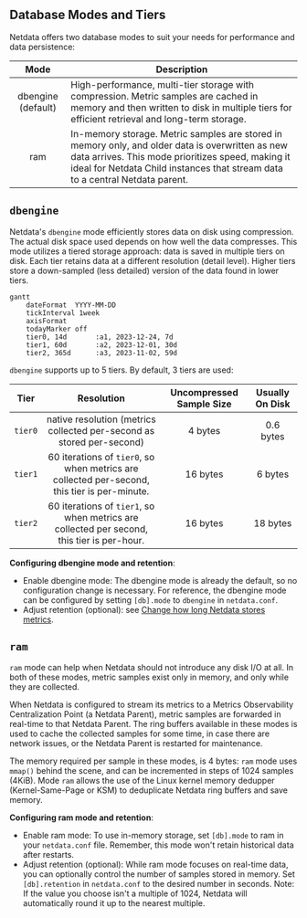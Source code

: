 

## Database Modes and Tiers

Netdata offers two database modes to suit your needs for performance and data persistence:

|        Mode        | Description                                                                                                                                                                                                                            |
|:------------------:|----------------------------------------------------------------------------------------------------------------------------------------------------------------------------------------------------------------------------------------|
| dbengine (default) | High-performance, multi-tier storage with compression. Metric samples are cached in memory and then written to disk in multiple tiers for efficient retrieval and long-term storage.                                                   |
|        ram         | In-memory storage. Metric samples are stored in memory only, and older data is overwritten as new data arrives. This mode prioritizes speed, making it ideal for Netdata Child instances that stream data to a central Netdata parent. |

## `dbengine`

Netdata's `dbengine` mode efficiently stores data on disk using compression. The actual disk space used depends on how well the data compresses.
This mode utilizes a tiered storage approach: data is saved in multiple tiers on disk. Each tier retains data at a different resolution (detail level). Higher tiers store a down-sampled (less detailed) version of the data found in lower tiers.

```mermaid
gantt
    dateFormat  YYYY-MM-DD
    tickInterval 1week
    axisFormat    
    todayMarker off
    tier0, 14d       :a1, 2023-12-24, 7d
    tier1, 60d       :a2, 2023-12-01, 30d
    tier2, 365d      :a3, 2023-11-02, 59d
```

`dbengine` supports up to 5 tiers. By default, 3 tiers are used:

|  Tier   |                                          Resolution                                          | Uncompressed Sample Size | Usually On Disk |
|:-------:|:--------------------------------------------------------------------------------------------:|:------------------------:|:---------------:|
| `tier0` |            native resolution (metrics collected per-second as stored per-second)             |         4 bytes          |    0.6 bytes    |
| `tier1` | 60 iterations of `tier0`, so when metrics are collected per-second, this tier is per-minute. |         16 bytes         |     6 bytes     |
| `tier2` |  60 iterations of `tier1`, so when metrics are collected per second, this tier is per-hour.  |         16 bytes         |    18 bytes     |

**Configuring dbengine mode and retention**:

- Enable dbengine mode: The dbengine mode is already the default, so no configuration change is necessary. For reference, the dbengine mode can be configured by setting `[db].mode` to `dbengine` in `netdata.conf`.
- Adjust retention (optional): see [Change how long Netdata stores metrics](/docs/agent/netdata-agent/configuration/optimizing-metrics-database/change-metrics-storage).

## `ram`

`ram` mode can help when Netdata should not introduce any disk I/O at all. In both of these modes, metric samples exist only in memory, and only while they are collected.

When Netdata is configured to stream its metrics to a Metrics Observability Centralization Point (a Netdata Parent), metric samples are forwarded in real-time to that Netdata Parent. The ring buffers available in these modes is used to cache the collected samples for some time, in case there are network issues, or the Netdata Parent is restarted for maintenance.

The memory required per sample in these modes, is 4 bytes: `ram` mode uses `mmap()` behind the scene, and can be incremented in steps of 1024 samples (4KiB). Mode `ram` allows the use of the Linux kernel memory dedupper (Kernel-Same-Page or KSM) to deduplicate Netdata ring buffers and save memory.

**Configuring ram mode and retention**:

- Enable ram mode: To use in-memory storage, set `[db].mode` to ram in your `netdata.conf` file. Remember, this mode won't retain historical data after restarts.
- Adjust retention (optional): While ram mode focuses on real-time data, you can optionally control the number of samples stored in memory. Set `[db].retention` in `netdata.conf` to the desired number in seconds. Note: If the value you choose isn't a multiple of 1024, Netdata will automatically round it up to the nearest multiple.
